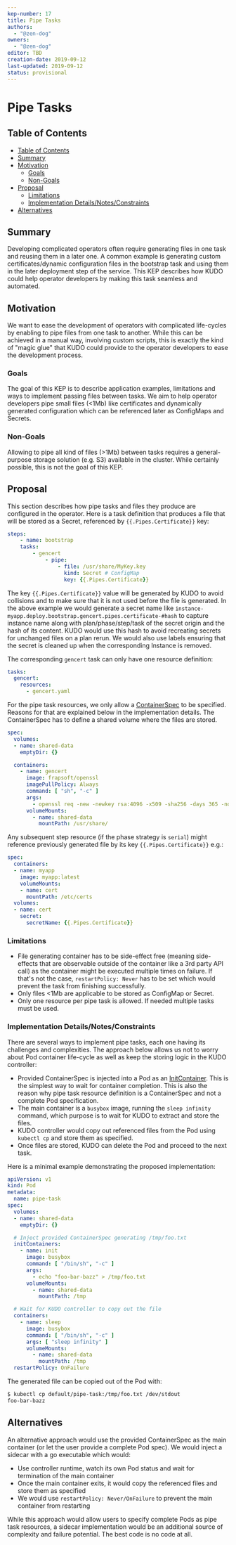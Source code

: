 ```yaml
---
kep-number: 17
title: Pipe Tasks
authors:
  - "@zen-dog"
owners:
  - "@zen-dog"
editor: TBD
creation-date: 2019-09-12
last-updated: 2019-09-12
status: provisional
---
```


# Pipe Tasks

## Table of Contents

* [Table of Contents](#table-of-contents)
* [Summary](#summary)
* [Motivation](#motivation)
    * [Goals](#goals)
    * [Non-Goals](#non-goals)
* [Proposal](#proposal)
    * [Limitations](#limitations)
    * [Implementation Details/Notes/Constraints](#implementation-detailsnotesconstraints-optional)
* [Alternatives](#alternatives)

## Summary

Developing complicated operators often require generating files in one task and reusing them in a later one. A common example is generating custom certificates/dynamic configuration files in the bootstrap task and using them in the later deployment step of the service. This KEP describes how KUDO could help operator developers by making this task seamless and automated.

## Motivation

We want to ease the development of operators with complicated life-cycles by enabling to pipe files from one task to another. While this can be achieved in a manual way, involving custom scripts, this is exactly the kind of "magic glue" that KUDO could provide to the operator developers to ease the development process.

### Goals

The goal of this KEP is to describe application examples, limitations and ways to implement passing files between tasks. We aim to help operator developers pipe small files (<1Mb) like certificates and dynamically generated configuration which can be referenced later as ConfigMaps and Secrets.

### Non-Goals

Allowing to pipe all kind of files (>1Mb) between tasks requires a general-purpose storage solution (e.g. S3) available in the cluster. While certainly possible, this is not the goal of this KEP.

## Proposal

This section describes how pipe tasks and files they produce are configured in the operator. Here is a task definition that produces a file that will be stored as a Secret, referenced by `{{.Pipes.Certificate}}` key:
```yaml
steps:
    - name: bootstrap
    tasks:
        - gencert
            - pipe:
                - file: /usr/share/MyKey.key
                  kind: Secret # ConfigMap
                  key: {{.Pipes.Certificate}}
``` 
The key `{{.Pipes.Certificate}}` value will be generated by KUDO to avoid collisions and to make sure that it is not used before the file is generated. In the above example we would generate a secret name like `instance-myapp.deploy.bootstrap.gencert.pipes.certificate-#hash` to capture instance name along with plan/phase/step/task of the secret origin and the hash of its content. KUDO would use this hash to avoid recreating secrets for unchanged files on a plan rerun. We would also use labels ensuring that the secret is cleaned up when the corresponding Instance is removed.

The corresponding `gencert` task can only have one resource definition:
```yaml
tasks:
  gencert:
    resources:
      - gencert.yaml
```

For the pipe task resources, we only allow a [ContainerSpec](https://kubernetes.io/docs/reference/generated/kubernetes-api/v1.10/#container-v1-core) to be specified. Reasons for that are explained below in the implementation details. The ContainerSpec has to define a shared volume where the files are stored.

```yaml
spec:
  volumes:
  - name: shared-data
    emptyDir: {}

  containers:
    - name: gencert
      image: frapsoft/openssl
      imagePullPolicy: Always
      command: [ "sh", "-c" ]
      args:
        - openssl req -new -newkey rsa:4096 -x509 -sha256 -days 365 -nodes -out MyCertificate.crt -keyout /usr/share/MyKey.key
      volumeMounts:
        - name: shared-data
          mountPath: /usr/share/
```

Any subsequent step resource (if the phase strategy is `serial`) might reference previously generated file by its key `{{.Pipes.Certificate}}` e.g.:
```yaml
spec:
  containers:
  - name: myapp
    image: myapp:latest
    volumeMounts:
    - name: cert
      mountPath: /еtc/certs
  volumes:
  - name: cert
    secret:
      secretName: {{.Pipes.Certificate}}
```

### Limitations
- File generating container has to be side-effect free (meaning side-effects that are observable outside of the container like a 3rd party API call) as the container might be executed multiple times on failure. If that's not the case, `restartPolicy: Never` has to be set which would prevent the task from finishing successfully.
- Only files <1Mb are applicable to be stored as ConfigMap or Secret.
- Only one resource per pipe task is allowed. If needed multiple tasks must be used.

### Implementation Details/Notes/Constraints

There are several ways to implement pipe tasks, each one having its challenges and complexities. The approach below allows us not to worry about Pod container life-cycle as well as keep the storing logic in the KUDO controller:
- Provided ContainerSpec is injected into a Pod as an [InitContainer](https://kubernetes.io/docs/concepts/workloads/pods/init-containers/). This is the simplest way to wait for container completion. This is also the reason why pipe task resource definition is a ContainerSpec and not a complete Pod specification.
- The main container is a `busybox` image, running the `sleep infinity` command, which purpose is to wait for KUDO to extract and store the files.
- KUDO controller would copy out referenced files from the Pod using `kubectl cp` and store them as specified.
- Once files are stored, KUDO can delete the Pod and proceed to the next task.

Here is a minimal example demonstrating the proposed implementation:
```yaml
apiVersion: v1
kind: Pod
metadata:
  name: pipe-task
spec:
  volumes:
  - name: shared-data
    emptyDir: {}

  # Inject provided ContainerSpec generating /tmp/foo.txt
  initContainers:
    - name: init
      image: busybox
      command: [ "/bin/sh", "-c" ]
      args:
        - echo "foo-bar-bazz" > /tmp/foo.txt
      volumeMounts:
        - name: shared-data
          mountPath: /tmp

  # Wait for KUDO controller to copy out the file
  containers:
    - name: sleep
      image: busybox
      command: [ "/bin/sh", "-c" ]
      args: [ "sleep infinity" ]
      volumeMounts:
        - name: shared-data
          mountPath: /tmp
  restartPolicy: OnFailure
```

The generated file can be copied out of the Pod with:
```bash
$ kubectl cp default/pipe-task:/tmp/foo.txt /dev/stdout
foo-bar-bazz
```

## Alternatives

An alternative approach would use the provided ContainerSpec as the main container (or let the user provide a complete Pod spec). We would inject a sidecar with a go executable which would:
- Use controller runtime, watch its own Pod status and wait for termination of the main container
- Once the main container exits, it would copy the referenced files and store them as specified
- We would use `restartPolicy: Never/OnFailure` to prevent the main container from restarting

While this approach would allow users to specify complete Pods as pipe task resources, a sidecar implementation would be an additional source of complexity and failure potential. The best code is no code at all.